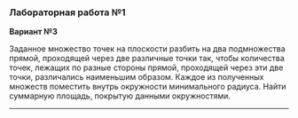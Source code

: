 ### Лабораторная работа №1

**Вариант №3**

Заданное множество точек на плоскости разбить на два подмножества прямой,
проходящей через две различные точки так, чтобы количества точек, лежащих по
разные стороны прямой, проходящей через эти две точки, различались наименьшим
образом. Каждое из полученных множеств поместить внутрь окружности минимального
радиуса. Найти суммарную площадь, покрытую данными окружностями.

---
